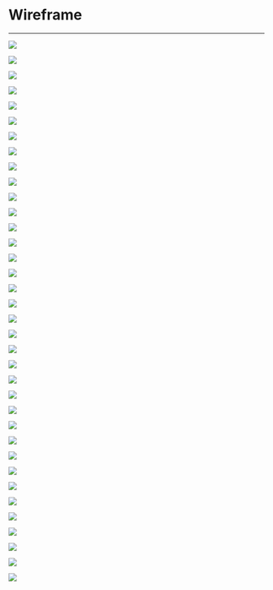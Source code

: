 # Wireframe

---

![](../readme_imgs/6%ED%8C%80_%EC%99%80%EC%9D%B4%EC%96%B4%ED%94%84%EB%A0%88%EC%9E%84/6%ED%8C%80_%EC%99%80%EC%9D%B4%EC%96%B4%ED%94%84%EB%A0%88%EC%9E%84_page-0001.jpg)

![](../readme_imgs/6%ED%8C%80_%EC%99%80%EC%9D%B4%EC%96%B4%ED%94%84%EB%A0%88%EC%9E%84/6%ED%8C%80_%EC%99%80%EC%9D%B4%EC%96%B4%ED%94%84%EB%A0%88%EC%9E%84_page-0002.jpg)

![](../readme_imgs/6%ED%8C%80_%EC%99%80%EC%9D%B4%EC%96%B4%ED%94%84%EB%A0%88%EC%9E%84/6%ED%8C%80_%EC%99%80%EC%9D%B4%EC%96%B4%ED%94%84%EB%A0%88%EC%9E%84_page-0003.jpg)

![](../readme_imgs/6%ED%8C%80_%EC%99%80%EC%9D%B4%EC%96%B4%ED%94%84%EB%A0%88%EC%9E%84/6%ED%8C%80_%EC%99%80%EC%9D%B4%EC%96%B4%ED%94%84%EB%A0%88%EC%9E%84_page-0004.jpg)

![](../readme_imgs/6%ED%8C%80_%EC%99%80%EC%9D%B4%EC%96%B4%ED%94%84%EB%A0%88%EC%9E%84/6%ED%8C%80_%EC%99%80%EC%9D%B4%EC%96%B4%ED%94%84%EB%A0%88%EC%9E%84_page-0005.jpg)

![](../readme_imgs/6%ED%8C%80_%EC%99%80%EC%9D%B4%EC%96%B4%ED%94%84%EB%A0%88%EC%9E%84/6%ED%8C%80_%EC%99%80%EC%9D%B4%EC%96%B4%ED%94%84%EB%A0%88%EC%9E%84_page-0006.jpg)

![](../readme_imgs/6%ED%8C%80_%EC%99%80%EC%9D%B4%EC%96%B4%ED%94%84%EB%A0%88%EC%9E%84/6%ED%8C%80_%EC%99%80%EC%9D%B4%EC%96%B4%ED%94%84%EB%A0%88%EC%9E%84_page-0007.jpg)

![](../readme_imgs/6%ED%8C%80_%EC%99%80%EC%9D%B4%EC%96%B4%ED%94%84%EB%A0%88%EC%9E%84/6%ED%8C%80_%EC%99%80%EC%9D%B4%EC%96%B4%ED%94%84%EB%A0%88%EC%9E%84_page-0008.jpg)

![](../readme_imgs/6%ED%8C%80_%EC%99%80%EC%9D%B4%EC%96%B4%ED%94%84%EB%A0%88%EC%9E%84/6%ED%8C%80_%EC%99%80%EC%9D%B4%EC%96%B4%ED%94%84%EB%A0%88%EC%9E%84_page-0009.jpg)

![](../readme_imgs/6%ED%8C%80_%EC%99%80%EC%9D%B4%EC%96%B4%ED%94%84%EB%A0%88%EC%9E%84/6%ED%8C%80_%EC%99%80%EC%9D%B4%EC%96%B4%ED%94%84%EB%A0%88%EC%9E%84_page-0010.jpg)

![](../readme_imgs/6%ED%8C%80_%EC%99%80%EC%9D%B4%EC%96%B4%ED%94%84%EB%A0%88%EC%9E%84/6%ED%8C%80_%EC%99%80%EC%9D%B4%EC%96%B4%ED%94%84%EB%A0%88%EC%9E%84_page-0011.jpg)

![](../readme_imgs/6%ED%8C%80_%EC%99%80%EC%9D%B4%EC%96%B4%ED%94%84%EB%A0%88%EC%9E%84/6%ED%8C%80_%EC%99%80%EC%9D%B4%EC%96%B4%ED%94%84%EB%A0%88%EC%9E%84_page-0012.jpg)

![](../readme_imgs/6%ED%8C%80_%EC%99%80%EC%9D%B4%EC%96%B4%ED%94%84%EB%A0%88%EC%9E%84/6%ED%8C%80_%EC%99%80%EC%9D%B4%EC%96%B4%ED%94%84%EB%A0%88%EC%9E%84_page-0013.jpg)

![](../readme_imgs/6%ED%8C%80_%EC%99%80%EC%9D%B4%EC%96%B4%ED%94%84%EB%A0%88%EC%9E%84/6%ED%8C%80_%EC%99%80%EC%9D%B4%EC%96%B4%ED%94%84%EB%A0%88%EC%9E%84_page-0014.jpg)

![](../readme_imgs/6%ED%8C%80_%EC%99%80%EC%9D%B4%EC%96%B4%ED%94%84%EB%A0%88%EC%9E%84/6%ED%8C%80_%EC%99%80%EC%9D%B4%EC%96%B4%ED%94%84%EB%A0%88%EC%9E%84_page-0015.jpg)

![](../readme_imgs/6%ED%8C%80_%EC%99%80%EC%9D%B4%EC%96%B4%ED%94%84%EB%A0%88%EC%9E%84/6%ED%8C%80_%EC%99%80%EC%9D%B4%EC%96%B4%ED%94%84%EB%A0%88%EC%9E%84_page-0016.jpg)

![](../readme_imgs/6%ED%8C%80_%EC%99%80%EC%9D%B4%EC%96%B4%ED%94%84%EB%A0%88%EC%9E%84/6%ED%8C%80_%EC%99%80%EC%9D%B4%EC%96%B4%ED%94%84%EB%A0%88%EC%9E%84_page-0017.jpg)

![](../readme_imgs/6%ED%8C%80_%EC%99%80%EC%9D%B4%EC%96%B4%ED%94%84%EB%A0%88%EC%9E%84/6%ED%8C%80_%EC%99%80%EC%9D%B4%EC%96%B4%ED%94%84%EB%A0%88%EC%9E%84_page-0018.jpg)

![](../readme_imgs/6%ED%8C%80_%EC%99%80%EC%9D%B4%EC%96%B4%ED%94%84%EB%A0%88%EC%9E%84/6%ED%8C%80_%EC%99%80%EC%9D%B4%EC%96%B4%ED%94%84%EB%A0%88%EC%9E%84_page-0019.jpg)

![](../readme_imgs/6%ED%8C%80_%EC%99%80%EC%9D%B4%EC%96%B4%ED%94%84%EB%A0%88%EC%9E%84/6%ED%8C%80_%EC%99%80%EC%9D%B4%EC%96%B4%ED%94%84%EB%A0%88%EC%9E%84_page-0020.jpg)

![](../readme_imgs/6%ED%8C%80_%EC%99%80%EC%9D%B4%EC%96%B4%ED%94%84%EB%A0%88%EC%9E%84/6%ED%8C%80_%EC%99%80%EC%9D%B4%EC%96%B4%ED%94%84%EB%A0%88%EC%9E%84_page-0021.jpg)

![](../readme_imgs/6%ED%8C%80_%EC%99%80%EC%9D%B4%EC%96%B4%ED%94%84%EB%A0%88%EC%9E%84/6%ED%8C%80_%EC%99%80%EC%9D%B4%EC%96%B4%ED%94%84%EB%A0%88%EC%9E%84_page-0022.jpg)

![](.../readme_imgs/6%ED%8C%80_%EC%99%80%EC%9D%B4%EC%96%B4%ED%94%84%EB%A0%88%EC%9E%84/6%ED%8C%80_%EC%99%80%EC%9D%B4%EC%96%B4%ED%94%84%EB%A0%88%EC%9E%84_page-0023.jpg)

![](../readme_imgs/6%ED%8C%80_%EC%99%80%EC%9D%B4%EC%96%B4%ED%94%84%EB%A0%88%EC%9E%84/6%ED%8C%80_%EC%99%80%EC%9D%B4%EC%96%B4%ED%94%84%EB%A0%88%EC%9E%84_page-0024.jpg)

![](../readme_imgs/6%ED%8C%80_%EC%99%80%EC%9D%B4%EC%96%B4%ED%94%84%EB%A0%88%EC%9E%84/6%ED%8C%80_%EC%99%80%EC%9D%B4%EC%96%B4%ED%94%84%EB%A0%88%EC%9E%84_page-0025.jpg)

![](../readme_imgs/6%ED%8C%80_%EC%99%80%EC%9D%B4%EC%96%B4%ED%94%84%EB%A0%88%EC%9E%84/6%ED%8C%80_%EC%99%80%EC%9D%B4%EC%96%B4%ED%94%84%EB%A0%88%EC%9E%84_page-0026.jpg)

![](../readme_imgs/6%ED%8C%80_%EC%99%80%EC%9D%B4%EC%96%B4%ED%94%84%EB%A0%88%EC%9E%84/6%ED%8C%80_%EC%99%80%EC%9D%B4%EC%96%B4%ED%94%84%EB%A0%88%EC%9E%84_page-0027.jpg)

![](../readme_imgs/6%ED%8C%80_%EC%99%80%EC%9D%B4%EC%96%B4%ED%94%84%EB%A0%88%EC%9E%84/6%ED%8C%80_%EC%99%80%EC%9D%B4%EC%96%B4%ED%94%84%EB%A0%88%EC%9E%84_page-0028.jpg)

![](../readme_imgs/6%ED%8C%80_%EC%99%80%EC%9D%B4%EC%96%B4%ED%94%84%EB%A0%88%EC%9E%84/6%ED%8C%80_%EC%99%80%EC%9D%B4%EC%96%B4%ED%94%84%EB%A0%88%EC%9E%84_page-0029.jpg)

![](../readme_imgs/6%ED%8C%80_%EC%99%80%EC%9D%B4%EC%96%B4%ED%94%84%EB%A0%88%EC%9E%84/6%ED%8C%80_%EC%99%80%EC%9D%B4%EC%96%B4%ED%94%84%EB%A0%88%EC%9E%84_page-0030.jpg)

![](../readme_imgs/6%ED%8C%80_%EC%99%80%EC%9D%B4%EC%96%B4%ED%94%84%EB%A0%88%EC%9E%84/6%ED%8C%80_%EC%99%80%EC%9D%B4%EC%96%B4%ED%94%84%EB%A0%88%EC%9E%84_page-0031.jpg)

![](../readme_imgs/6%ED%8C%80_%EC%99%80%EC%9D%B4%EC%96%B4%ED%94%84%EB%A0%88%EC%9E%84/6%ED%8C%80_%EC%99%80%EC%9D%B4%EC%96%B4%ED%94%84%EB%A0%88%EC%9E%84_page-0032.jpg)

![](../readme_imgs/6%ED%8C%80_%EC%99%80%EC%9D%B4%EC%96%B4%ED%94%84%EB%A0%88%EC%9E%84/6%ED%8C%80_%EC%99%80%EC%9D%B4%EC%96%B4%ED%94%84%EB%A0%88%EC%9E%84_page-0033.jpg)

![](../readme_imgs/6%ED%8C%80_%EC%99%80%EC%9D%B4%EC%96%B4%ED%94%84%EB%A0%88%EC%9E%84/6%ED%8C%80_%EC%99%80%EC%9D%B4%EC%96%B4%ED%94%84%EB%A0%88%EC%9E%84_page-0034.jpg)

![](../readme_imgs/6%ED%8C%80_%EC%99%80%EC%9D%B4%EC%96%B4%ED%94%84%EB%A0%88%EC%9E%84/6%ED%8C%80_%EC%99%80%EC%9D%B4%EC%96%B4%ED%94%84%EB%A0%88%EC%9E%84_page-0035.jpg)

![](../readme_imgs/6%ED%8C%80_%EC%99%80%EC%9D%B4%EC%96%B4%ED%94%84%EB%A0%88%EC%9E%84/6%ED%8C%80_%EC%99%80%EC%9D%B4%EC%96%B4%ED%94%84%EB%A0%88%EC%9E%84_page-0036.jpg)
